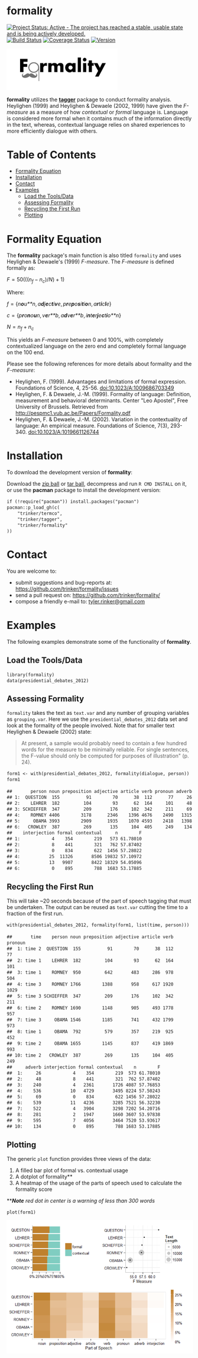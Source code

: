 formality
============


[![Project Status: Active - The project has reached a stable, usable
state and is being actively
developed.](http://www.repostatus.org/badges/0.1.0/active.svg)](http://www.repostatus.org/#active)
[![Build
Status](https://travis-ci.org/trinker/formality.svg?branch=master)](https://travis-ci.org/trinker/formality)
[![Coverage
Status](https://coveralls.io/repos/trinker/formality/badge.svg?branch=master)](https://coveralls.io/r/trinker/formality?branch=master)
<a href="https://img.shields.io/badge/Version-0.1.0-orange.svg"><img src="https://img.shields.io/badge/Version-0.1.0-orange.svg" alt="Version"/></a>
</p>
<img src="inst/formality_logo/r_formality.png" width="300" alt="tagger Logo">

**formality** utilizes the
[**tagger**](https://github.com/trinker/tagger) package to conduct
formality analysis. Heylighen (1999) and Heylighen & Dewaele (2002,
1999) have given the *F-measure* as a measure of how *contextual* or
*formal* language is. Language is considered more formal when it
contains much of the information directly in the text, whereas,
contextual language relies on shared experiences to more efficiently
dialogue with others.


Table of Contents
============

-   [Formality Equation](#formality-equation)
-   [Installation](#installation)
-   [Contact](#contact)
-   [Examples](#examples)
    -   [Load the Tools/Data](#load-the-toolsdata)
    -   [Assessing Formality](#assessing-formality)
    -   [Recycling the First Run](#recycling-the-first-run)
    -   [Plotting](#plotting)

Formality Equation
============


The **formality** package's main function is also titled `formality` and
uses Heylighen & Dewaele's (1999) *F-measure*. The *F-measure* is
defined formally as:

*F* = 50(((*n*<sub>*f*</sub> − *n*<sub>*c*</sub>)/*N*) + 1)

Where:

*f* = {*n**o**u**n*, *a**d**j**e**c**t**i**v**e*, *p**r**e**p**o**s**i**t**i**o**n*, *a**r**t**i**c**l**e*}
  
*c* = {*p**r**o**n**o**u**n*, *v**e**r**b*, *a**d**v**e**r**b*, *i**n**t**e**r**j**e**c**t**i**o**n*}
  
*N* = *n*<sub>*f*</sub> + *n*<sub>*c*</sub>

This yields an *F-measure* between 0 and 100%, with completely
contextualized language on the zero end and completely formal language
on the 100 end.

Please see the following references for more details about formality and
the *F-measure*:

-   Heylighen, F. (1999). Advantages and limitations of formal
    expression. Foundations of Science, 4, 25-56.
    <a href="http://link.springer.com/article/10.1023%2FA%3A1009686703349">doi:10.1023/A:1009686703349</a>
-   Heylighen, F. & Dewaele, J.-M. (1999). Formality of language:
    Definition, measurement and behavioral determinants. Center "Leo
    Apostel", Free University of Brussels. Retrieved from
    [<http://pespmc1.vub.ac.be/Papers/Formality.pdf>](http://pespmc1.vub.ac.be/Papers/Formality.pdf)
-   Heylighen, F. & Dewaele, J.-M. (2002). Variation in the
    contextuality of language: An empirical measure. Foundations of
    Science, 7(3), 293-340.
    <a href="http://link.springer.com/article/10.1023%2FA%3A1019661126744">doi:10.1023/A:1019661126744</a>

Installation
============

To download the development version of **formality**:

Download the [zip
ball](https://github.com/trinker/formality/zipball/master) or [tar
ball](https://github.com/trinker/formality/tarball/master), decompress
and run `R CMD INSTALL` on it, or use the **pacman** package to install
the development version:

    if (!require("pacman")) install.packages("pacman")
    pacman::p_load_gh(c(
        "trinker/termco", 
        "trinker/tagger", 
        "trinker/formality"
    ))

Contact
=======

You are welcome to: 
* submit suggestions and bug-reports at: <https://github.com/trinker/formality/issues> 
* send a pull request on: <https://github.com/trinker/formality/> 
* compose a friendly e-mail to: <tyler.rinker@gmail.com>


Examples
========

The following examples demonstrate some of the functionality of
**formality**.

Load the Tools/Data
-------------------

    library(formality)
    data(presidential_debates_2012)

Assessing Formality
-------------------

`formality` takes the text as `text.var` and any number of grouping
variables as `grouping.var`. Here we use the `presidential_debates_2012`
data set and look at the formality of the people involved. Note that for
smaller text Heylighen & Dewaele (2002) state:

> At present, a sample would probably need to contain a few hundred
> words for the measure to be minimally reliable. For single sentences,
> the F-value should only be computed for purposes of illustration" (p.
> 24).

    form1 <- with(presidential_debates_2012, formality(dialogue, person))
    form1

    ##       person noun preposition adjective article verb pronoun adverb
    ## 1:  QUESTION  155          91        70      38  112      77     26
    ## 2:    LEHRER  182         104        93      62  164     101     48
    ## 3: SCHIEFFER  347         209       176     102  342     211     69
    ## 4:    ROMNEY 4406        3178      2346    1396 4676    2490   1315
    ## 5:     OBAMA 3993        2909      1935    1070 4593    2418   1398
    ## 6:   CROWLEY  387         269       135     104  405     249    134
    ##    interjection formal contextual     n        F
    ## 1:            4    354        219   573 61.78010
    ## 2:            8    441        321   762 57.87402
    ## 3:            0    834        622  1456 57.28022
    ## 4:           25  11326       8506 19832 57.10972
    ## 5:           13   9907       8422 18329 54.05096
    ## 6:            0    895        788  1683 53.17885

Recycling the First Run
-----------------------

This will take ~20 seconds because of the part of speech tagging that
must be undertaken. The output can be reused as `text.var` cutting the
time to a fraction of the first run.

    with(presidential_debates_2012, formality(form1, list(time, person)))

    ##       time    person noun preposition adjective article verb pronoun
    ##  1: time 2  QUESTION  155          91        70      38  112      77
    ##  2: time 1    LEHRER  182         104        93      62  164     101
    ##  3: time 1    ROMNEY  950         642       483     286  978     504
    ##  4: time 3    ROMNEY 1766        1388       958     617 1920    1029
    ##  5: time 3 SCHIEFFER  347         209       176     102  342     211
    ##  6: time 2    ROMNEY 1690        1148       905     493 1778     957
    ##  7: time 3     OBAMA 1546        1185       741     432 1799     973
    ##  8: time 1     OBAMA  792         579       357     219  925     452
    ##  9: time 2     OBAMA 1655        1145       837     419 1869     993
    ## 10: time 2   CROWLEY  387         269       135     104  405     249
    ##     adverb interjection formal contextual    n        F
    ##  1:     26            4    354        219  573 61.78010
    ##  2:     48            8    441        321  762 57.87402
    ##  3:    240            4   2361       1726 4087 57.76853
    ##  4:    536           10   4729       3495 8224 57.50243
    ##  5:     69            0    834        622 1456 57.28022
    ##  6:    539           11   4236       3285 7521 56.32230
    ##  7:    522            4   3904       3298 7202 54.20716
    ##  8:    281            2   1947       1660 3607 53.97838
    ##  9:    595            7   4056       3464 7520 53.93617
    ## 10:    134            0    895        788 1683 53.17885

Plotting
--------

The generic `plot` function provides three views of the data:

1.  A filled bar plot of formal vs. contextual usage
2.  A dotplot of formality\*\*
3.  A heatmap of the usage of the parts of speech used to calculate the
    formality score

\*\****Note*** *red dot in center is a warning of less than 300 words*

    plot(form1)

![](inst/figure/unnamed-chunk-6-1.png)